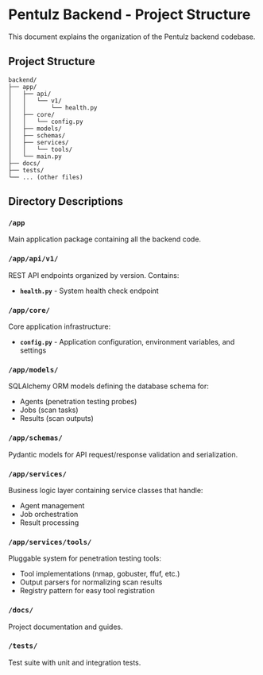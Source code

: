 # Pentulz Backend - Project Structure

This document explains the organization of the Pentulz backend codebase.

## Project Structure

```
backend/
├── app/
│   ├── api/
│   │   └── v1/
│   │       └── health.py
│   ├── core/
│   │   └── config.py
│   ├── models/
│   ├── schemas/
│   ├── services/
│   │   └── tools/
│   └── main.py
├── docs/
├── tests/
└── ... (other files)
```

## Directory Descriptions

### `/app`

Main application package containing all the backend code.

### `/app/api/v1/`

REST API endpoints organized by version. Contains:

- **`health.py`** - System health check endpoint

### `/app/core/`

Core application infrastructure:

- **`config.py`** - Application configuration, environment variables, and settings

### `/app/models/`

SQLAlchemy ORM models defining the database schema for:

- Agents (penetration testing probes)
- Jobs (scan tasks)
- Results (scan outputs)

### `/app/schemas/`

Pydantic models for API request/response validation and serialization.

### `/app/services/`

Business logic layer containing service classes that handle:

- Agent management
- Job orchestration
- Result processing

### `/app/services/tools/`

Pluggable system for penetration testing tools:

- Tool implementations (nmap, gobuster, ffuf, etc.)
- Output parsers for normalizing scan results
- Registry pattern for easy tool registration

### `/docs/`

Project documentation and guides.

### `/tests/`

Test suite with unit and integration tests.
